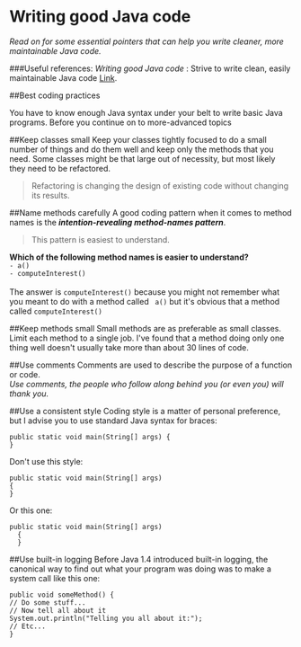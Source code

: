# Writing good Java code
*Read on for some essential pointers that can help you write cleaner, more maintainable Java code.*

###Useful references:
*Writing good Java code* : Strive to write clean, easily maintainable Java code [Link](http://www.ibm.com/developerworks/library/j-perry-writing-good-java-code/index.html).

##Best coding practices

You have to know enough Java syntax under your belt to write basic Java programs. Before you continue on to more-advanced topics

##Keep classes small
Keep your classes tightly focused to do a small number of things and do them well and keep only the methods that you need.
Some classes might be that large out of necessity, but most likely they need to be refactored. 
>Refactoring is changing the design of existing code without changing its results.

##Name methods carefully
A good coding pattern when it comes to method names is the **_intention-revealing method-names pattern_**.
>This pattern is easiest to understand. 

__Which of the following method names is easier to understand?__</br>
`- a()` </br>
`- computeInterest()` </br></br>
The answer is `computeInterest()` because you might not remember what you meant to do with a method called ` a()`
but it's obvious that a method called `computeInterest()`

##Keep methods small
Small methods are as preferable as small classes.
Limit each method to a single job. I've found that a method doing only one thing well doesn't usually take more than about 30 lines of code.

##Use comments
Comments are used to describe the purpose of a function or code. </br>
*Use comments, the people who follow along behind you (or even you) will thank you.*

##Use a consistent style
Coding style is a matter of personal preference, but I advise you to use standard Java syntax for braces:
```
public static void main(String[] args) {
}
```
Don't use this style:
```
public static void main(String[] args)
{
}
```
Or this one:
```
public static void main(String[] args)
  {
  }
  ```
  
##Use built-in logging
  Before Java 1.4 introduced built-in logging, the canonical way to find out what your program was doing was to make a system call like this one:
  ```
public void someMethod() {
  // Do some stuff...
  // Now tell all about it
  System.out.println("Telling you all about it:");
  // Etc...
}
```
